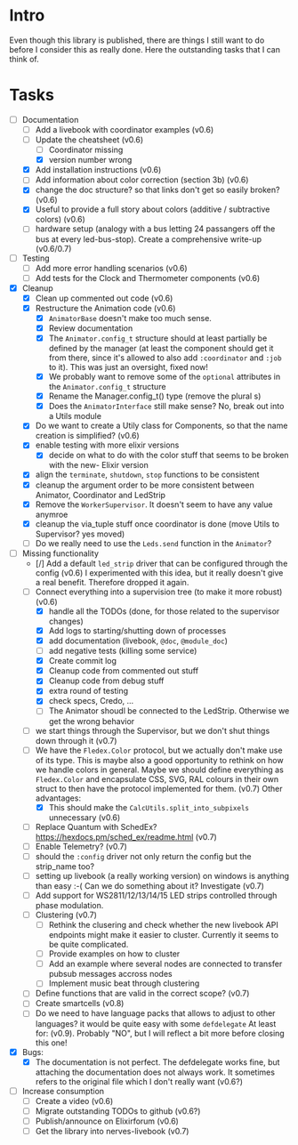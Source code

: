 <!--
Copyright 2023-2024, Matthias Reik <fledex@reik.org>

SPDX-License-Identifier: Apache-2.0
-->

# Intro
Even though this library is published, there are things I still want to do before I consider this as really done. Here the outstanding tasks that I can think of.

# Tasks
- [ ] Documentation
  - [ ] Add a livebook with coordinator examples (v0.6)
  - [ ] Update the cheatsheet (v0.6)
    - [ ] Coordinator missing
    - [x] version number wrong
  - [x] Add installation instructions (v0.6)
  - [ ] Add information about color correction (section 3b) (v0.6)
  - [x] change the doc structure? so that links don't get so easily broken? (v0.6)
  - [x] Useful to provide a full story about colors (additive / subtractive colors) (v0.6)
  - [ ] hardware setup (analogy with a bus letting 24 passangers off the bus at every led-bus-stop). Create a comprehensive write-up (v0.6/0.7)
- [ ] Testing
  - [ ] Add more error handling scenarios (v0.6)
  - [ ] Add tests for the Clock and Thermometer components (v0.6)
- [x] Cleanup
  - [x] Clean up commented out code (v0.6)
  - [x] Restructure the Animation code (v0.6)
    - [x] `AnimatorBase` doesn't make too much sense. 
    - [x] Review documentation
    - [x] The `Animator.config_t` structure should at least partially be defined by the manager (at least the component should get it from there, since it's allowed to also add `:coordinator` and `:job` to it). This was just an oversight, fixed now!
    - [x] We probably want to remove some of the `optional` attributes in the `Animator.config_t` structure
    - [x] Rename the Manager.config_t() type (remove the plural s)
    - [x] Does the `AnimatorInterface` still make sense? No, break out into a Utils module
  - [x] Do we want to create a Utily class for Components, so that the name creation is simplified? (v0.6)
  - [x] enable testing with more elixir versions 
    - [x] decide on what to do with the color stuff that seems to be broken with the new- Elixir version
  - [x] align the `terminate`, `shutdown`, `stop` functions to be consistent
  - [x] cleanup the argument order to be more consistent between Animator, Coordinator and LedStrip
  - [x] Remove the `WorkerSupervisor`. It doesn't seem to have any value anymroe
  - [x] cleanup the via_tuple stuff once coordinator is done (move Utils to Supervisor? yes moved)
  - [ ] Do we really need to use the `Leds.send` function in the `Animator`?
- [ ] Missing functionality
  - [/] Add a default `led_strip` driver that can be configured through the config (v0.6)
        I experimented with this idea, but it really doesn't give a real benefit. Therefore dropped it again.
  - [ ] Connect everything into a supervision tree (to make it more robust) (v0.6)
    - [x] handle all the TODOs (done, for those related to the supervisor changes)
    - [x] Add logs to starting/shutting down of processes
    - [x] add documentation (livebook, `@doc`, `@module_doc`)
    - [ ] add negative tests (killing some service)
    - [x] Create commit log
    - [x] Cleanup code from commented out stuff
    - [x] Cleanup code from debug stuff
    - [x] extra round of testing
    - [x] check specs, Credo, ...
    - [ ] The Animator shoudl be connected to the LedStrip. Otherwise we get the wrong behavior
  - [ ] we start things through the Supervisor, but we don't shut things down through it (v0.7)
  - [ ] We have the `Fledex.Color` protocol, but we actually don't make use of its type. This is maybe also a good opportunity to rethink on how we handle colors in general. Maybe we should define everything as `Fledex.Color` and encapsulate CSS, SVG, RAL colours in their own struct to then have the protocol implemented for them. (v0.7)
  Other advantages:
    - [x] This should make the `CalcUtils.split_into_subpixels` unnecessary (v0.6)
  - [ ] Replace Quantum with SchedEx? https://hexdocs.pm/sched_ex/readme.html (v0.7)
  - [ ] Enable Telemetry? (v0.7)
  - [ ] should the `:config` driver not only return the config but the strip_name too?
  - [ ] setting up livebook (a really working version) on windows is anything than easy :-( Can we do something about it? Investigate (v0.7) 
  - [ ] Add support for WS2811/12/13/14/15 LED strips controlled through phase modulation.
  - [ ] Clustering (v0.7)
    - [ ] Rethink the clusering and check whether the new livebook API endpoints might make it easier to cluster. Currently it seems to be quite complicated.
    - [ ] Provide examples on how to cluster
    - [ ] Add an example where several nodes are connected to transfer pubsub messages accross nodes
    - [ ] Implement music beat through clustering
  - [ ] Define functions that are valid in the correct scope? (v0.7)
  - [ ] Create smartcells (v0.8)
  - [ ] Do we need to have language packs that allows to adjust to other languages? it would be quite easy with some `defdelegate`  At least for: (v0.9). Probably "NO", but I will reflect a bit more before closing this one!
- [x] Bugs:
  - [x] The documentation is not perfect. The defdelegate works fine, but attaching the documentation does not always work. It sometimes refers to the original file which I don't really want (v0.6?)
- [ ] Increase consumption
  - [ ] Create a video (v0.6)
  - [ ] Migrate outstanding TODOs to github (v0.6?)
  - [ ] Publish/announce on Elixirforum (v0.6)
  - [ ] Get the library into nerves-livebook (v0.7)
